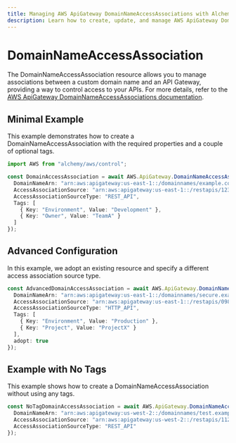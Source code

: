 ```yaml
---
title: Managing AWS ApiGateway DomainNameAccessAssociations with Alchemy
description: Learn how to create, update, and manage AWS ApiGateway DomainNameAccessAssociations using Alchemy Cloud Control.
---
```


# DomainNameAccessAssociation

The DomainNameAccessAssociation resource allows you to manage associations between a custom domain name and an API Gateway, providing a way to control access to your APIs. For more details, refer to the [AWS ApiGateway DomainNameAccessAssociations documentation](https://docs.aws.amazon.com/apigateway/latest/userguide/).

## Minimal Example

This example demonstrates how to create a DomainNameAccessAssociation with the required properties and a couple of optional tags.

```ts
import AWS from "alchemy/aws/control";

const DomainAccessAssociation = await AWS.ApiGateway.DomainNameAccessAssociation("MyDomainAccessAssociation", {
  DomainNameArn: "arn:aws:apigateway:us-east-1::/domainnames/example.com",
  AccessAssociationSource: "arn:aws:apigateway:us-east-1::/restapis/1234567890",
  AccessAssociationSourceType: "REST_API",
  Tags: [
    { Key: "Environment", Value: "Development" },
    { Key: "Owner", Value: "TeamA" }
  ]
});
```

## Advanced Configuration

In this example, we adopt an existing resource and specify a different access association source type.

```ts
const AdvancedDomainAccessAssociation = await AWS.ApiGateway.DomainNameAccessAssociation("AdvancedDomainAccessAssociation", {
  DomainNameArn: "arn:aws:apigateway:us-east-1::/domainnames/secure.example.com",
  AccessAssociationSource: "arn:aws:apigateway:us-east-1::/restapis/0987654321",
  AccessAssociationSourceType: "HTTP_API",
  Tags: [
    { Key: "Environment", Value: "Production" },
    { Key: "Project", Value: "ProjectX" }
  ],
  adopt: true
});
```

## Example with No Tags

This example shows how to create a DomainNameAccessAssociation without using any tags.

```ts
const NoTagDomainAccessAssociation = await AWS.ApiGateway.DomainNameAccessAssociation("NoTagDomainAccessAssociation", {
  DomainNameArn: "arn:aws:apigateway:us-west-2::/domainnames/test.example.com",
  AccessAssociationSource: "arn:aws:apigateway:us-west-2::/restapis/1122334455",
  AccessAssociationSourceType: "REST_API"
});
```